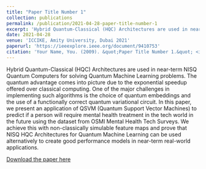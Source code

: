 ```yaml
---
title: "Paper Title Number 1"
collection: publications
permalink: /publication/2021-04-28-paper-title-number-1
excerpt: 'Hybrid Quantum-Classical (HQC) Architectures are used in near-term NISQ Quantum Computers for solving Quantum Machine Learning problems. The quantum advantage comes into picture due to the exponential speedup offered over classical computing. One of the major challenges in implementing such algorithms is the choice of quantum embeddings and the use of a functionally correct quantum variational circuit. In this paper, we present an application of QSVM (Quantum Support Vector Machines) to predict if a person will require mental health treatment in the tech world in the future using the dataset from OSMI Mental Health Tech Surveys. We achieve this with non-classically simulable feature maps and prove that NISQ HQC Architectures for Quantum Machine Learning can be used alternatively to create good performance models in near-term real-world applications.'
date: 2021-04-28
venue: 'ICCIKE, Amity University, Dubai 2021'
paperurl: 'https://ieeexplore.ieee.org/document/9410753'
citation: 'Your Name, You. (2009). &quot;Paper Title Number 1.&quot; <i>Journal 1</i>. 1(1).'
---
```

Hybrid Quantum-Classical (HQC) Architectures are used in near-term NISQ Quantum Computers for solving Quantum Machine Learning problems. The quantum advantage comes into picture due to the exponential speedup offered over classical computing. One of the major challenges in implementing such algorithms is the choice of quantum embeddings and the use of a functionally correct quantum variational circuit. In this paper, we present an application of QSVM (Quantum Support Vector Machines) to predict if a person will require mental health treatment in the tech world in the future using the dataset from OSMI Mental Health Tech Surveys. We achieve this with non-classically simulable feature maps and prove that NISQ HQC Architectures for Quantum Machine Learning can be used alternatively to create good performance models in near-term real-world applications.

[Download the paper here](https://ieeexplore.ieee.org/document/9410753)

<!-- Recommended citation: Your Name, You. (2009). "Paper Title Number 1." <i>Journal 1</i>. 1(1). -->